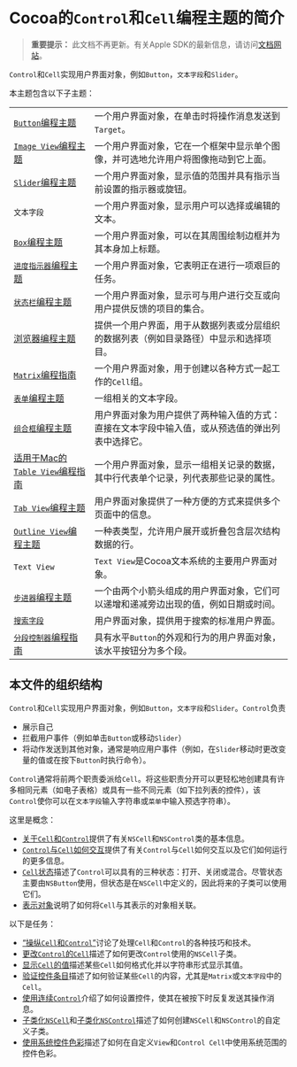 # Cocoa的`Control`和`Cell`编程主题的简介

> **重要提示：** 此文档不再更新。有关Apple SDK的最新信息，请访问[文档网站](../../Documentation/)。

`Control`和`Cell`实现用户界面对象，例如`Button`，`文本字段`和`Slider`。

本主题包含以下子主题：

|  |  |
|:---|:---|
| [`Button`编程主题]() | 一个用户界面对象，在单击时将操作消息发送到`Target`。 |
| [`Image View`编程主题]() | 一个用户界面对象，它在一个框架中显示单个图像，并可选地允许用户将图像拖动到它上面。 |
| [`Slider`编程主题]() | 一个用户界面对象，显示值的范围并具有指示当前设置的指示器或旋钮。 |
| `文本字段` | 一个用户界面对象，显示用户可以选择或编辑的文本。 |
| [`Box`编程主题]() | 一个用户界面对象，可以在其周围绘制边框并为其本身加上标题。 |
| [`进度指示器`编程主题]() | 一个用户界面对象，它表明正在进行一项艰巨的任务。 |
| [`状态栏`编程主题]() | 一个用户界面对象，显示可与用户进行交互或向用户提供反馈的项目的集合。 |
| [浏览器编程主题]() | 提供一个用户界面，用于从数据列表或分层组织的数据列表（例如目录路径）中显示和选择项目。 |
| [`Matrix`编程指南]() | 一个用户界面对象，用于创建以各种方式一起工作的`Cell`组。 |
| [`表单`编程主题]() | 一组相关的文本字段。 |
| [`组合框`编程主题]() | 用户界面对象为用户提供了两种输入值的方式：直接在文本字段中输入值，或从预选值的弹出列表中选择它。 |
| [适用于Mac的`Table View`编程指南]() | 一个用户界面对象，显示一组相关记录的数据，其中行代表单个记录，列代表那些记录的属性。 |
| [`Tab View`编程主题]() | 用户界面对象提供了一种方便的方式来提供多个页面中的信息。 |
| [`Outline View`编程主题]() | 一种表类型，允许用户展开或折叠包含层次结构数据的行。 |
| `Text View` | `Text View`是Cocoa文本系统的主要用户界面对象。 |
| [`步进器`编程主题]() | 一个由两个小箭头组成的用户界面对象，它们可以递增和递减旁边出现的值，例如日期或时间。 |
| [`搜索字段`]() | 用户界面对象，提供用于搜索的标准用户界面。 |
| [`分段控制器`编程指南]() | 具有水平`Button`的外观和行为的用户界面对象，该水平按钮分为多个段。 |

## 本文件的组织结构

`Control`和`Cell`实现用户界面对象，例如`Button`，`文本字段`和`Slider`。`Control`负责

* 展示自己
* 拦截用户事件（例如单击`Button`或移动`Slider`）
* 将动作发送到其他对象，通常是响应用户事件（例如，在`Slider`移动时更改变量的值或在按下`Button`时执行命令）。

`Control`通常将前两个职责委派给`Cell`。将这些职责分开可以更轻松地创建具有许多相同元素（如电子表格）或具有一些不同元素（如下拉列表的控件），该`Control`使你可以在`文本字段`输入字符串或`菜单`中输入预选字符串）。

这里是概念：

* [关于`Cell`和`Control`](./AboutCellsAndControls.md)提供了有关`NSCell`和`NSControl`类的基本信息。
* [`Control`与`Cell`如何交互](./HowControlsAndCellsInteract.md)提供了有关`Control`与`Cell`如何交互以及它们如何运行的更多信息。
* [`Cell`状态](./CellStates.md)描述了`Control`可以具有的三种状态：打开、关闭或混合。尽管状态主要由`NSButton`使用，但状态是在`NSCell`中定义的，因此将来的子类可以使用它们。
* [表示对象](./RepresentedObjects.md)说明了如何将`Cell`与其表示的对象相关联。

以下是任务：

* [“操纵`Cell`和`Control`”](./ManipulatingCellsAndControls.md)讨论了处理`Cell`和`Control`的各种技巧和技术。
* [更改`Control`的`Cell`](./ChangingTheCellForAControl.md)描述了如何更改`Control`使用的`NSCell`子类。
* [显示`Cell`的值]()描述某些`Cell`如何格式化并以字符串形式显示其值。
* [验证控件条目]()描述了如何验证某些`Cell`的内容，尤其是`Matrix`或`文本字段`中的`Cell`。
* [使用连续`Control`]()介绍了如何设置控件，使其在被按下时反复发送其操作消息。
* [子类化`NSCell`](./SubclassingNSCell.md)和[子类化`NSControl`](./SubclassingNSControl.md)描述了如何创建`NSCell`和`NSControl`的自定义子类。
* [使用系统控件色彩]()描述了如何在自定义`View`和`Control Cell`中使用系统范围的控件色彩。